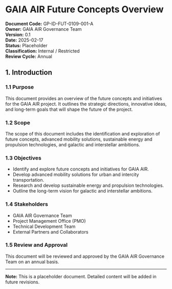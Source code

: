 # GAIA AIR Future Concepts Overview

**Document Code:** GP-ID-FUT-0109-001-A  
**Owner:** GAIA AIR Governance Team  
**Version:** 0.1  
**Date:** 2025-02-17  
**Status:** Placeholder  
**Classification:** Internal / Restricted  
**Review Cycle:** Annual  

## 1. Introduction

### 1.1 Purpose
This document provides an overview of the future concepts and initiatives for the GAIA AIR project. It outlines the strategic directions, innovative ideas, and long-term goals that will shape the future of the project.

### 1.2 Scope
The scope of this document includes the identification and exploration of future concepts, advanced mobility solutions, sustainable energy and propulsion technologies, and galactic and interstellar ambitions.

### 1.3 Objectives
- Identify and explore future concepts and initiatives for GAIA AIR.
- Develop advanced mobility solutions for urban and intercity transportation.
- Research and develop sustainable energy and propulsion technologies.
- Outline the long-term vision for galactic and interstellar ambitions.

### 1.4 Stakeholders
- GAIA AIR Governance Team
- Project Management Office (PMO)
- Technical Development Team
- External Partners and Collaborators

### 1.5 Review and Approval
This document will be reviewed and approved by the GAIA AIR Governance Team on an annual basis.

---

**Note:** This is a placeholder document. Detailed content will be added in future revisions.
